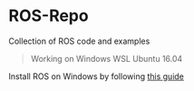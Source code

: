 # ROS-Repo

Collection of ROS code and examples

> Working on Windows WSL Ubuntu 16.04

Install ROS on Windows by following [this guide](https://janbernloehr.de/2017/06/10/ros-windows)
